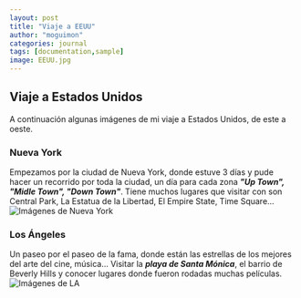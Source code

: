 ```yaml
---
layout: post
title: "Viaje a EEUU"
author: "moguimon"
categories: journal
tags: [documentation,sample]
image: EEUU.jpg
---
```


## Viaje a Estados Unidos

A continuación algunas imágenes de mi viaje a Estados Unidos, de este a oeste.

### Nueva York
Empezamos por la ciudad de Nueva York, donde estuve 3 días y pude hacer un recorrido por toda la ciudad, un día para cada zona ___"Up Town", "Midle Town", "Down Town"___.
Tiene muchos lugares que visitar con son Central Park, La Estatua de la Libertad, El Empire State, Time Square...
![Imágenes de Nueva York]({{site.baseurl}}/assets/img/NuevaYork.jpg)

### Los Ángeles
Un paseo por el paseo de la fama, donde están las estrellas de los mejores del arte del cine, música...
Visitar la ___playa de Santa Mónica___, el barrio de Beverly Hills y conocer lugares donde fueron rodadas muchas películas.
![Imágenes de LA]({{site.baseurl}}/assets/img/LosAngeles.jpg)

